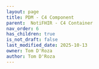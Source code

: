 ```yaml
---
layout: page
title: PDM - C4 Component
parent:  NotiFHIR - C4 Container
nav_order: 6
has_children: true
is_not_draft: false
last_modified_date: 2025-10-13
owner: Tom D'Roza
author: Tom D'Roza
---
```

